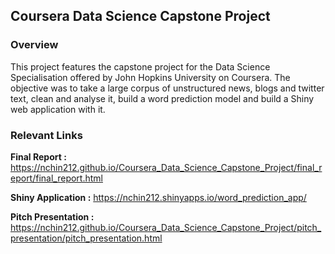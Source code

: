 ## Coursera Data Science Capstone Project
  
### Overview
  
This project features the capstone project for the Data Science Specialisation offered by John Hopkins University on Coursera. The objective was to take a large corpus of unstructured news, blogs and twitter text, clean and analyse it, build a word prediction model and build a Shiny web application with it.
  
### Relevant Links

**Final Report :** https://nchin212.github.io/Coursera_Data_Science_Capstone_Project/final_report/final_report.html

**Shiny Application :** https://nchin212.shinyapps.io/word_prediction_app/

**Pitch Presentation :** https://nchin212.github.io/Coursera_Data_Science_Capstone_Project/pitch_presentation/pitch_presentation.html



